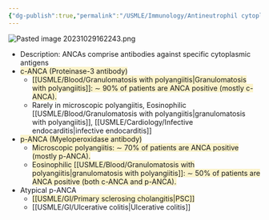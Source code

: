 ```yaml
---
{"dg-publish":true,"permalink":"/USMLE/Immunology/Antineutrophil cytoplasmic antibodies/","tags":["t1"]}
---
```


![Pasted image 20231029162243.png](/img/user/appendix/Pasted%20image%2020231029162243.png)
- Description: ANCAs comprise antibodies against specific cytoplasmic antigens
- <span style="background:rgba(240, 200, 0, 0.2)">c-ANCA (Proteinase-3 antibody)</span>
	- <span style="background:rgba(240, 200, 0, 0.2)">[[USMLE/Blood/Granulomatosis with polyangiitis\|Granulomatosis with polyangiitis]]: ∼ 90% of patients are ANCA positive (mostly c-ANCA).</span>
	- Rarely in microscopic polyangiitis, Eosinophilic [[USMLE/Blood/Granulomatosis with polyangiitis\|granulomatosis with polyangiitis]], [[USMLE/Cardiology/Infective endocarditis\|infective endocarditis]]
- <span style="background:rgba(240, 200, 0, 0.2)">p-ANCA (Myeloperoxidase antibody)	</span>
	- <span style="background:rgba(240, 200, 0, 0.2)">Microscopic polyangiitis: ∼ 70% of patients are ANCA positive (mostly p-ANCA).</span>
	- <span style="background:rgba(240, 200, 0, 0.2)">Eosinophilic [[USMLE/Blood/Granulomatosis with polyangiitis\|granulomatosis with polyangiitis]]: ∼ 50% of patients are ANCA positive (both c-ANCA and p-ANCA).</span>
- Atypical p-ANCA	
	- <span style="background:rgba(240, 200, 0, 0.2)">[[USMLE/GI/Primary sclerosing cholangitis\|PSC]]</span>
	- [[USMLE/GI/Ulcerative colitis\|Ulcerative colitis]]

